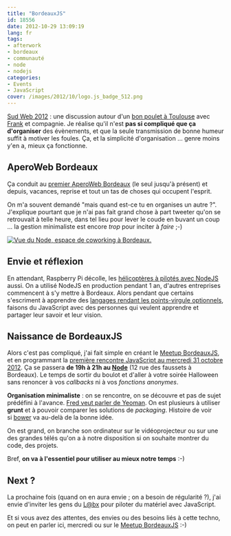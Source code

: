```yaml
---
title: "BordeauxJS"
id: 18556
date: 2012-10-29 13:09:19
lang: fr
tags:
- afterwork
- bordeaux
- communauté
- node
- nodejs
categories:
- Events
- JavaScript
cover: /images/2012/10/logo.js_badge_512.png
---
```


[Sud Web 2012](http://sudweb.fr/2012/) : une discussion autour d'un [bon poulet à Toulouse](http://www.pategrain.com/) avec [Frank](http://frank.taillandier.me/) et compagnie.
Je réalise qu'il n'est **pas si compliqué que ça d'organiser** des évènements, et que la seule transmission de bonne humeur suffit à motiver les foules. Ça, et la simplicité d'organisation … genre moins y'en a, mieux ça fonctionne.

<!--more-->

## AperoWeb Bordeaux

Ça conduit au [premier AperoWeb Bordeaux](http://www.aperoweb.fr/post/2012/05/30/Premier-Ap%C3%A9roweb-Bordeaux-%3A-mercredi-6-juin-chez-Auguste) (le seul jusqu'à présent) et depuis, vacances, reprise et tout un tas de choses qui occupent l'esprit.

On m'a souvent demandé "mais quand est-ce tu en organises un autre ?". J'explique pourtant que je n'ai pas fait grand chose à part tweeter qu'on se retrouvait à telle heure, dans tel lieu pour lever le coude en buvant un coup … la gestion minimaliste est encore _trop_ pour inciter à _faire_ ;-)

[![Vue du Node, espace de coworking à Bordeaux.](//farm9.staticflickr.com/8448/8000078497_21a8fc9ed0.jpg "Vue du Node à Bordeaux")](http://www.flickr.com/photos/node-bordeaux/8000078497/)

## Envie et réflexion

En attendant, Raspberry Pi décolle, les [hélicoptères à pilotés avec NodeJS](http://nodecopter.com/) aussi. On a utilisé NodeJS en production pendant 1 an, d'autres entreprises commencent à s'y mettre à Bordeaux. Alors pendant que certains s'escriment à apprendre des [langages rendant les points-virgule optionnels](http://coffeescript.org/), faisons du JavaScript avec des personnes qui veulent apprendre et partager leur savoir et leur vision.

## Naissance de BordeauxJS

Alors c'est pas compliqué, j'ai fait simple en créant le [Meetup BordeauxJS](http://www.meetup.com/BordeauxJS/), et en programmant la [première rencontre JavaScript au mercredi 31 octobre 2012](http://www.meetup.com/BordeauxJS/events/88035462/). Ça se passera **de 19h à 21h au [Node](http://bxno.de)** (12 rue des faussets à Bordeaux). Le temps de sortir du boulot et d'aller à votre soirée Halloween sans renoncer à vos _callbacks_ ni à vos _fonctions anonymes_.

**Organisation minimaliste** : on se rencontre, on se découvre et pas de sujet prédéfini à l'avance. [Fred veut parler de Yeoman](https://twitter.com/fcamblor).
On est plusieurs à utiliser **grunt** et à pouvoir comparer les solutions de _packaging_. Histoire de voir si [bower](http://twitter.github.com/bower/) va au-delà de la bonne idée.

On est grand, on branche son ordinateur sur le vidéoprojecteur ou sur une des grandes télés qu'on a à notre disposition si on souhaite montrer du code, des projets.

Bref, **on va à l'essentiel pour utiliser au mieux notre temps** :-)

## Next ?

La prochaine fois (quand on en aura envie ; on a besoin de régularité ?), j'ai envie d'inviter les gens du [L@bx](http://www.labx.fr/) pour piloter du matériel avec JavaScript.

Et si vous avez des attentes, des envies ou des besoins liés à cette techno, on peut en parler ici, mercredi ou sur le [Meetup BordeauxJS](http://meetup.com/BordeauxJS/) :-)
